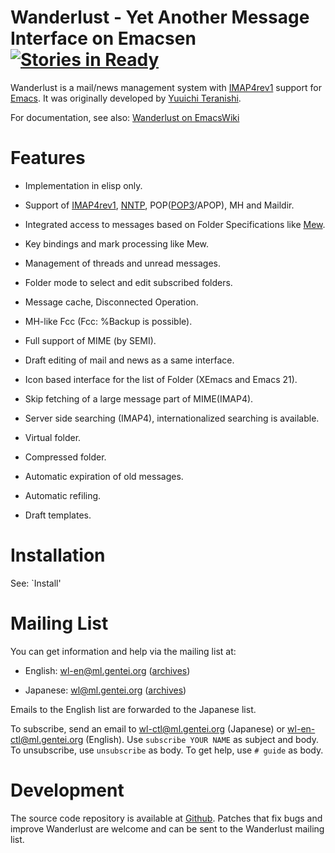 Wanderlust - Yet Another Message Interface on Emacsen [![Stories in Ready](http://githubkanban.herokuapp.com/huboard/wanderlust/wanderlust.png)](http://huboard.com/wanderlust/wanderlust/board)
=====================================================

Wanderlust is a mail/news management system with [IMAP4rev1][1] support for
[Emacs][2]. It was originally developed by [Yuuichi Teranishi][3].

For documentation, see also: [Wanderlust on EmacsWiki][4]


Features
========

  * Implementation in elisp only.

  * Support of [IMAP4rev1][5], [NNTP][6], POP([POP3][7]/APOP), MH and Maildir.

  * Integrated access to messages based on Folder Specifications like [Mew][8].

  * Key bindings and mark processing like Mew.

  * Management of threads and unread messages.
 
  * Folder mode to select and edit subscribed folders.

  * Message cache, Disconnected Operation.

  * MH-like Fcc (Fcc: %Backup is possible).

  * Full support of MIME (by SEMI).

  * Draft editing of mail and news as a same interface.

  * Icon based interface for the list of Folder (XEmacs and Emacs 21).

  * Skip fetching of a large message part of MIME(IMAP4).

  * Server side searching (IMAP4), internationalized searching is available.

  * Virtual folder.

  * Compressed folder.

  * Automatic expiration of old messages.

  * Automatic refiling.

  * Draft templates.


Installation
============

See: `Install'


Mailing List
============

You can get information and help via the mailing list at:

  * English: [wl-en@ml.gentei.org][9] ([archives][10])

  * Japanese: [wl@ml.gentei.org][11] ([archives][12])

Emails to the English list are forwarded to the Japanese list.

To subscribe, send an email to [wl-ctl@ml.gentei.org][13] (Japanese) or
[wl-en-ctl@ml.gentei.org][14] (English). Use `subscribe YOUR NAME` as subject
and body. To unsubscribe, use `unsubscribe` as body. To get help, use `# guide`
as body.


Development
===========

The source code repository is available at [Github][15]. Patches that
fix bugs and improve Wanderlust are welcome and can be sent to the
Wanderlust mailing list.

[1]: http://en.wikipedia.org/wiki/Internet_Message_Access_Protocol

[2]: http://www.gnu.org/software/emacs/

[3]: mailto:teranisi@gohome.org

[4]: http://www.emacswiki.org/emacs/WanderLust

[5]: http://tools.ietf.org/html/rfc3501 "M. Crispin, 'INTERNET MESSAGE ACCESS PROTOCOL - VERSION 4rev1', RFC 3501, 2003"

[6]: http://tools.ietf.org/html/rfc977 "B. Kantor and P. Lapsley, 'Network News Transfer Protocol: A Proposed Standard for the Stream-Based Transmission of News', RFC 977, 1986"

[7]: http://tools.ietf.org/html/rfc1939 "J. Myers, M. Rose, 'Post Office Protocol - Version 3', RFC 1939, 1996"

[8]: http://www.mew.org/ "'Mew - Messaging in the Emacs World', (Copyright (C) 1994, 1995, 1996, 1997, 1998 Mew developing team)"

[9]: mailto:wl-en@ml.gentei.org

[10]: http://news.gmane.org/gmane.mail.wanderlust.general

[11]: wl@ml.gentei.org

[12]: http://news.gmane.org/gmane.mail.wanderlust.general.japanese

[13]: mailto:wl-ctl@ml.gentei.org

[14]: mailto:wl-en-ctl@ml.gentei.org

[15]: https://github.com/wanderlust/wanderlust

